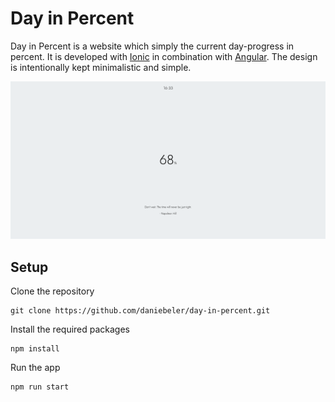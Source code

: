 # Day in Percent
Day in Percent is a website which simply the current day-progress in percent. It is developed with [Ionic](https://ionicframework.com) in combination with [Angular](https://angular.io). The design is intentionally kept minimalistic and simple.

![Screenshot of app](https://github.com/daniebeler/day-in-percent/blob/b39dc4e816ee4a7bf8981b6dda28fd00257cd1e8/src/assets/images/screenshot.png)


## Setup

Clone the repository

```
git clone https://github.com/daniebeler/day-in-percent.git
```

Install the required packages

```
npm install
```

Run the app

```
npm run start
```
